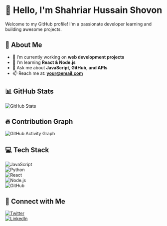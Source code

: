 # 👋 Hello, I'm Shahriar Hussain Shovon
Welcome to my GitHub profile! I'm a passionate developer learning and building awesome projects.

## 👋 About Me
- 🔭 I’m currently working on **web development projects**  
- 🌱 I’m learning **React & Node.js**  
- 💬 Ask me about **JavaScript, GitHub, and APIs**  
- 📫 Reach me at: **your@email.com**  

## 📊 GitHub Stats
![GitHub Stats](https://github-readme-stats.vercel.app/api?username=MernDevShovon&show_icons=true&theme=radical)

## 🔥 Contribution Graph
![GitHub Activity Graph](https://github-readme-activity-graph.vercel.app/graph?username=MernDevShovon&theme=react-dark)

## 💻 Tech Stack
![JavaScript](https://img.shields.io/badge/-JavaScript-F7DF1E?style=flat&logo=javascript&logoColor=black)  
![Python](https://img.shields.io/badge/-Python-3776AB?style=flat&logo=python&logoColor=white)  
![React](https://img.shields.io/badge/-React-61DAFB?style=flat&logo=react&logoColor=white)  
![Node.js](https://img.shields.io/badge/-Node.js-339933?style=flat&logo=node.js&logoColor=white)  
![GitHub](https://img.shields.io/badge/-GitHub-181717?style=flat&logo=github&logoColor=white)

## 🔗 Connect with Me
[![Twitter](https://img.shields.io/badge/Twitter-%231DA1F2.svg?style=for-the-badge&logo=Twitter&logoColor=white)](https://twitter.com/MernDevShovon)  
[![LinkedIn](https://img.shields.io/badge/LinkedIn-%230077B5.svg?style=for-the-badge&logo=linkedin&logoColor=white)](https://linkedin.com/in/MernDevShovon)
